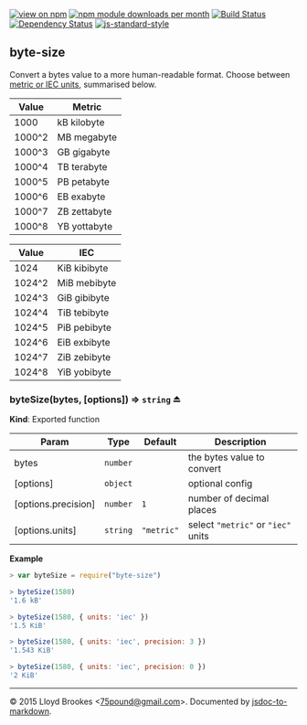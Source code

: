 [![view on npm](http://img.shields.io/npm/v/byte-size.svg)](https://www.npmjs.org/package/byte-size)
[![npm module downloads per month](http://img.shields.io/npm/dm/byte-size.svg)](https://www.npmjs.org/package/byte-size)
[![Build Status](https://travis-ci.org/75lb/byte-size.svg?branch=master)](https://travis-ci.org/75lb/byte-size)
[![Dependency Status](https://david-dm.org/75lb/byte-size.svg)](https://david-dm.org/75lb/byte-size)
[![js-standard-style](https://img.shields.io/badge/code%20style-standard-brightgreen.svg)](https://github.com/feross/standard)

<a name="module_byte-size"></a>
## byte-size
Convert a bytes value to a more human-readable format. Choose between [metric or IEC units](https://en.wikipedia.org/wiki/Gigabyte), summarised below.

Value | Metric
----- | -------------
1000  | kB  kilobyte
1000^2 | MB  megabyte
1000^3 | GB  gigabyte
1000^4 | TB  terabyte
1000^5 | PB  petabyte
1000^6 | EB  exabyte
1000^7 | ZB  zettabyte
1000^8 | YB  yottabyte

Value | IEC
----- | ------------
1024  | KiB kibibyte
1024^2 | MiB mebibyte
1024^3 | GiB gibibyte
1024^4 | TiB tebibyte
1024^5 | PiB pebibyte
1024^6 | EiB exbibyte
1024^7 | ZiB zebibyte
1024^8 | YiB yobibyte

<a name="exp_module_byte-size--byteSize"></a>
### byteSize(bytes, [options]) ⇒ <code>string</code> ⏏
**Kind**: Exported function  

| Param | Type | Default | Description |
| --- | --- | --- | --- |
| bytes | <code>number</code> |  | the bytes value to convert |
| [options] | <code>object</code> |  | optional config |
| [options.precision] | <code>number</code> | <code>1</code> | number of decimal places |
| [options.units] | <code>string</code> | <code>&quot;metric&quot;</code> | select `"metric"` or `"iec"` units |

**Example**  
```js
> var byteSize = require("byte-size")

> byteSize(1580)
'1.6 kB'

> byteSize(1580, { units: 'iec' })
'1.5 KiB'

> byteSize(1580, { units: 'iec', precision: 3 })
'1.543 KiB'

> byteSize(1580, { units: 'iec', precision: 0 })
'2 KiB'
```

* * *

&copy; 2015 Lloyd Brookes \<75pound@gmail.com\>. Documented by [jsdoc-to-markdown](https://github.com/jsdoc2md/jsdoc-to-markdown).
